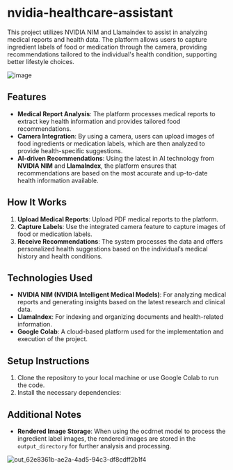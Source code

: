 # nvidia-healthcare-assistant
This project utilizes NVIDIA NIM and Llamaindex to assist in analyzing medical reports and health data. The platform allows users to capture ingredient labels of food or medication through the 
camera, providing recommendations tailored to the individual's health condition, supporting better lifestyle choices.




![image](https://github.com/user-attachments/assets/f0f77317-4e1b-4437-8b56-2e9745aeca75)





## Features

- **Medical Report Analysis**: The platform processes medical reports to extract key health information and provides tailored food recommendations.
- **Camera Integration**: By using a camera, users can upload images of food ingredients or medication labels, which are then analyzed to provide health-specific suggestions.
- **AI-driven Recommendations**: Using the latest in AI technology from **NVIDIA NIM** and **LlamaIndex**, the platform ensures that recommendations are based on the most accurate and up-to-date health information available.

## How It Works

1. **Upload Medical Reports**: Upload PDF medical reports to the platform.
2. **Capture Labels**: Use the integrated camera feature to capture images of food or medication labels.
3. **Receive Recommendations**: The system processes the data and offers personalized health suggestions based on the individual’s medical history and health conditions.

## Technologies Used

- **NVIDIA NIM (NVIDIA Intelligent Medical Models)**: For analyzing medical reports and generating insights based on the latest research and clinical data.
- **LlamaIndex**: For indexing and organizing documents and health-related information.
- **Google Colab**: A cloud-based platform used for the implementation and execution of the project.

## Setup Instructions

1. Clone the repository to your local machine or use Google Colab to run the code.
2. Install the necessary dependencies:

## Additional Notes

- **Rendered Image Storage**: When using the ocdrnet model to process the ingredient label images, the rendered images are stored in the `output_directory` for further analysis and processing.


![out_62e8361b-ae2a-4ad5-94c3-df8cdff2b1f4](https://github.com/user-attachments/assets/814ed8d3-0276-4ec0-95ad-733e11583e28)
